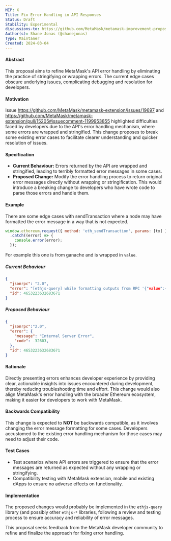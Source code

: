 ```yaml
---
MIP: X
Title: Fix Error Handling in API Responses
Status: Draft
Stability: Experimental
discussions-to: https://github.com/MetaMask/metamask-improvement-proposals/discussions
Author(s): Shane Jonas (@shanejonas)
Type: Maintaner
Created: 2024-03-04
---
```


#### Abstract
This proposal aims to refine MetaMask's API error handling by eliminating the practice of stringifying or wrapping errors. The current edge cases obscure underlying issues, complicating debugging and resolution for developers.

#### Motivation
Issue https://github.com/MetaMask/metamask-extension/issues/19697 and https://github.com/MetaMask/metamask-extension/pull/15205#issuecomment-1199953855 highlighted difficulties faced by developers due to the API's error handling mechanism, where some errors are wrapped and stringified. This change proposes to break some existing error cases to facilitate clearer understanding and quicker resolution of issues.

#### Specification
- **Current Behaviour:** Errors returned by the API are wrapped and stringified, leading to terribly formatted error messages in some cases.
- **Proposed Change:** Modify the error handling process to return original error messages directly without wrapping or stringification. This would introduce a breaking change to developers who have wrote code to parse those errors and handle them.


#### Example
There are some edge cases with sendTransaction where a node may have formatted the error message in a way that is not expected.

```javascript
window.ethereum.request({ method: 'eth_sendTransaction', params: [tx] })
  .catch((error) => {
    console.error(error);
  });
```


For example this one is from ganache and is wrapped in `value`.
##### Current Behaviour
```json
{
  "jsonrpc": "2.0",
  "error": "[ethjs-query] while formatting outputs from RPC '{"value":{"code":-32603}}'",
  "id": 4653223632683671
}
```

##### Proposed Behaviour
```json
{ 
  "jsonrpc":"2.0",
  "error": {
    "message": "Internal Server Error",
    "code": -32603,
  },
  "id": 4653223632683671
}
```

#### Rationale
Directly presenting errors enhances developer experience by providing clear, actionable insights into issues encountered during development, thereby reducing troubleshooting time and effort. This change would also align MetaMask's error handling with the broader Ethereum ecosystem, making it easier for developers to work with MetaMask.

#### Backwards Compatibility
This change is expected to **NOT** be backwards compatible, as it involves changing the error message formatting for some cases. Developers accustomed to the existing error handling mechanism for those cases may need to adjust their code.

#### Test Cases
- Test scenarios where API errors are triggered to ensure that the error messages are returned as expected without any wrapping or stringifying.
- Compatibility testing with MetaMask extension, mobile and existing dApps to ensure no adverse effects on functionality.

#### Implementation
The proposed changes would probably be implemented in the `ethjs-query` library (and possibly other `ethjs-*` libraries, following a review and testing process to ensure accuracy and reliability of error messages.

This proposal seeks feedback from the MetaMask developer community to refine and finalize the approach for fixing error handling.